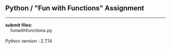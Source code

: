 ## Python / "Fun with Functions" Assignment

----

**submit files:**<br />
&nbsp;&nbsp;&nbsp;&nbsp;funwithfunctions.py<br />
<br />
Python version : 2.7.14<br />
<br />